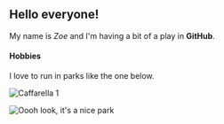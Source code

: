 ## Hello everyone!

My name is *Zoe* and I'm having a bit of a play in **GitHub**.

#### Hobbies

I love to run in parks like the one below.

![Caffarella 1](https://github.com/user-attachments/assets/9163f27b-734d-4588-a3c7-7aa5a5c8bd54)

<picture>
 <source media="(prefers-color-scheme: dark)" srcset="[YOUR-DARKMODE-IMAGE](https://github.com/user-attachments/assets/9163f27b-734d-4588-a3c7-7aa5a5c8bd54)">
 <source media="(prefers-color-scheme: light)" srcset="[YOUR-LIGHTMODE-IMAGE](https://github.com/user-attachments/assets/9163f27b-734d-4588-a3c7-7aa5a5c8bd54)">
 <img alt="Oooh look, it's a nice park" src="YOUR-DEFAULT-IMAGE">
</picture>

<!--
**ZJOttaviani/ZJOttaviani** is a ✨ _special_ ✨ repository because its `README.md` (this file) appears on your GitHub profile.

Here are some ideas to get you started:

- 🔭 I’m currently working on ...
- 🌱 I’m currently learning ...
- 👯 I’m looking to collaborate on ...
- 🤔 I’m looking for help with ...
- 💬 Ask me about ...
- 📫 How to reach me: ...
- 😄 Pronouns: ...
- ⚡ Fun fact: ...
-->
